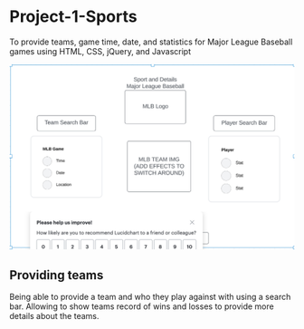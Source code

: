 # Project-1-Sports
To provide teams, game time, date, and statistics for Major League Baseball games using HTML, CSS, jQuery, and Javascript

![Project 1](images/wireframe.jpg)

## Providing teams
Being able to provide a team and who they play against with using a search bar. Allowing to show teams record of wins and losses to provide more details about the teams.

